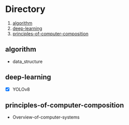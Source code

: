 # Directory
1. [algorithm](#algorithm)
2. [deep-learning](#deep-learning)
3. [principles-of-computer-composition](#pocc)

## algorithm <a name="algorithm"></a>
- data_structure

## deep-learning <a name="deep-learning"></a>
- [x] YOLOv8

## principles-of-computer-composition <a name="pocc"></a>
- Overview-of-computer-systems
